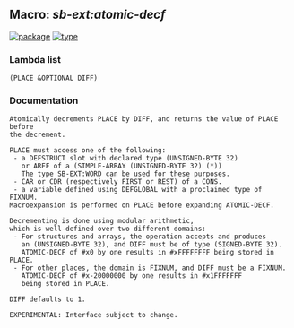 ## Macro: ***sb-ext:atomic-decf***
[![package](https://img.shields.io/badge/Package-SB--EXT-5f9ea0.svg?style=social&colorA=999999)](../) [![type](https://img.shields.io/badge/Type-Macro-5f9ea0.svg?style=social&colorA=999999)](../#macro) 
### Lambda list
```
(PLACE &OPTIONAL DIFF)
```
### Documentation
```
Atomically decrements PLACE by DIFF, and returns the value of PLACE before
the decrement.

PLACE must access one of the following:
 - a DEFSTRUCT slot with declared type (UNSIGNED-BYTE 32)
   or AREF of a (SIMPLE-ARRAY (UNSIGNED-BYTE 32) (*))
   The type SB-EXT:WORD can be used for these purposes.
 - CAR or CDR (respectively FIRST or REST) of a CONS.
 - a variable defined using DEFGLOBAL with a proclaimed type of FIXNUM.
Macroexpansion is performed on PLACE before expanding ATOMIC-DECF.

Decrementing is done using modular arithmetic,
which is well-defined over two different domains:
 - For structures and arrays, the operation accepts and produces
   an (UNSIGNED-BYTE 32), and DIFF must be of type (SIGNED-BYTE 32).
   ATOMIC-DECF of #x0 by one results in #xFFFFFFFF being stored in PLACE.
 - For other places, the domain is FIXNUM, and DIFF must be a FIXNUM.
   ATOMIC-DECF of #x-20000000 by one results in #x1FFFFFFF
   being stored in PLACE.

DIFF defaults to 1.

EXPERIMENTAL: Interface subject to change.
```
